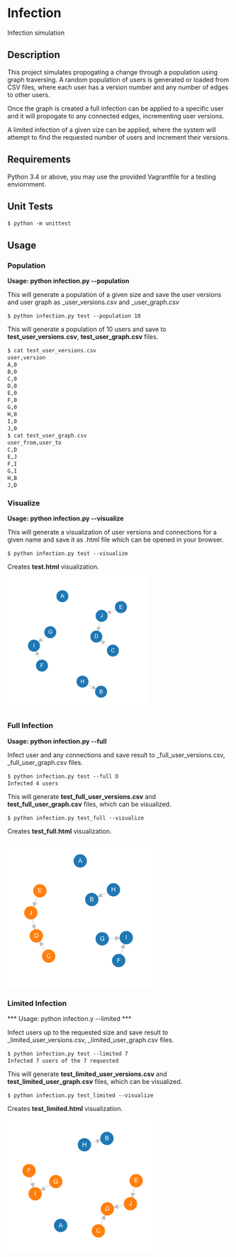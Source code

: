 # Infection
Infection simulation

## Description

This project simulates propogating a change through a population using graph traversing. A random population of users is generated or loaded from CSV files, where each user has a version number and any number of edges to other users.

Once the graph is created a full infection can be applied to a specific user and it will propogate to any connected edges, incrementing user versions.

A limited infection of a given size can be applied, where the system will attempt to find the requested number of users and increment their versions.

## Requirements

Python 3.4 or above, you may use the provided Vagrantfile for a testing enviornment.

## Unit Tests

```
$ python -m unittest
```

## Usage

### Population

**Usage: python infection.py <name> --population <size>**

This will generate a population of a given size and save the user versions and user graph as <name>_user_versions.csv and <name>_user_graph.csv

```
$ python infection.py test --population 10
```

This will generate a population of 10 users and save to **test_user_versions.csv**, **test_user_graph.csv** files.

```
$ cat test_user_versions.csv
user,version
A,0
B,0
C,0
D,0
E,0
F,0
G,0
H,0
I,0
J,0
$ cat test_user_graph.csv
user_from,user_to
C,D
E,J
F,I
G,I
H,B
J,D
```

### Visualize

**Usage: python infection.py <name> --visualize**

This will generate a visualization of user versions and connections for a given name and save it as <name>.html file which can be opened in your browser.

```
$ python infection.py test --visualize
```

Creates **test.html** visualization.

![Alt text](/screenshots/test.png?raw=true "test")

### Full Infection

**Usage: python infection.py <name> --full <user>**

Infect user and any connections and save result to <name>_full_user_versions.csv, <name>_full_user_graph.csv files.

```
$ python infection.py test --full D
Infected 4 users
```

This will generate **test_full_user_versions.csv** and **test_full_user_graph.csv** files, which can be visualized.

```
$ python infection.py test_full --visualize
```

Creates **test_full.html** visualization.

![Alt text](/screenshots/test_full.png?raw=true "test full")

### Limited Infection

*** Usage: python infection.y <name> --limited <size>***

Infect users up to the requested size and save result to <name>_limited_user_versions.csv, <name>_limited_user_graph.csv files.

```
$ python infection.py test --limited 7
Infected 7 users of the 7 requested
```

This will generate **test_limited_user_versions.csv** and **test_limited_user_graph.csv** files, which can be visualized.

```
$ python infection.py test_limited --visualize
```

Creates **test_limited.html** visualization.

![Alt text](/screenshots/test_limited.png?raw=true "test limited")
